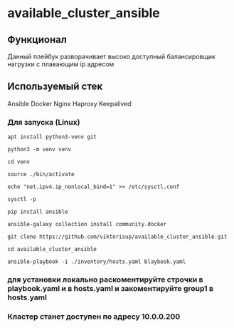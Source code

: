 # available_cluster_ansible
## Функционал
Данный плейбук разворачивает высоко доступный балансировщик нагрузки с плавающим ip адресом
## Используемый стек
Ansible
Docker
Nginx
Haproxy
Keepalived
### Для запуска (Linux)
```
apt install python3-venv git
```
```
python3 -m venv venv
```
```
cd venv
```
```
source ./bin/activate
```
```
echo "net.ipv4.ip_nonlocal_bind=1" >> /etc/sysctl.conf
```
```
sysctl -p
```
```
pip install ansible
```
```
ansible-galaxy collection install community.docker
```
```
git clone https://github.com/viktorisup/available_cluster_ansible.git
```
```
cd available_cluster_ansible
```
```
ansible-playbook -i ./inventory/hosts.yaml blaybook.yaml
```
### для установки локально раскоментируйте строчки в playbook.yaml и в hosts.yaml и закоментируйте group1 в hosts.yaml
### Кластер станет доступен по адресу 10.0.0.200

